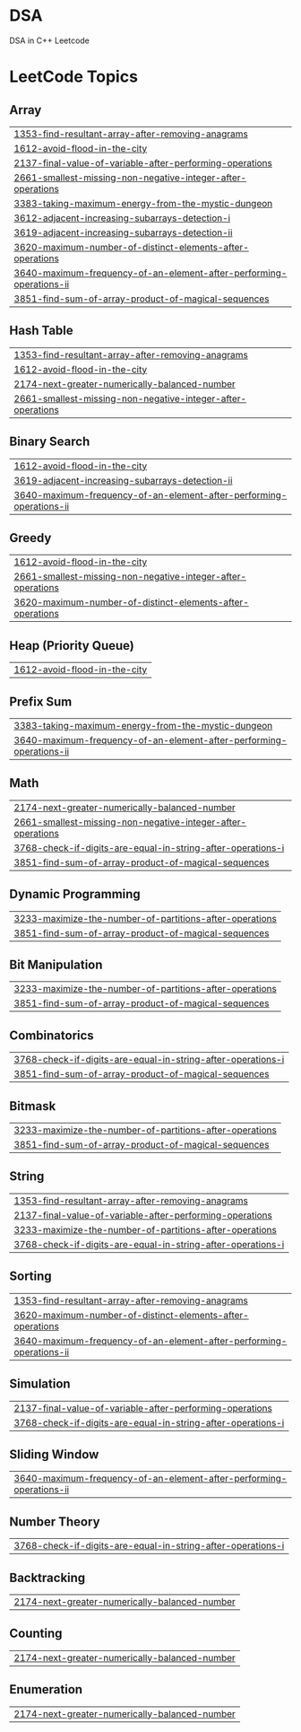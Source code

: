 # DSA
DSA in C++ Leetcode

<!---LeetCode Topics Start-->
# LeetCode Topics
## Array
|  |
| ------- |
| [1353-find-resultant-array-after-removing-anagrams](https://github.com/hassan-980/DSA/tree/master/1353-find-resultant-array-after-removing-anagrams) |
| [1612-avoid-flood-in-the-city](https://github.com/hassan-980/DSA/tree/master/1612-avoid-flood-in-the-city) |
| [2137-final-value-of-variable-after-performing-operations](https://github.com/hassan-980/DSA/tree/master/2137-final-value-of-variable-after-performing-operations) |
| [2661-smallest-missing-non-negative-integer-after-operations](https://github.com/hassan-980/DSA/tree/master/2661-smallest-missing-non-negative-integer-after-operations) |
| [3383-taking-maximum-energy-from-the-mystic-dungeon](https://github.com/hassan-980/DSA/tree/master/3383-taking-maximum-energy-from-the-mystic-dungeon) |
| [3612-adjacent-increasing-subarrays-detection-i](https://github.com/hassan-980/DSA/tree/master/3612-adjacent-increasing-subarrays-detection-i) |
| [3619-adjacent-increasing-subarrays-detection-ii](https://github.com/hassan-980/DSA/tree/master/3619-adjacent-increasing-subarrays-detection-ii) |
| [3620-maximum-number-of-distinct-elements-after-operations](https://github.com/hassan-980/DSA/tree/master/3620-maximum-number-of-distinct-elements-after-operations) |
| [3640-maximum-frequency-of-an-element-after-performing-operations-ii](https://github.com/hassan-980/DSA/tree/master/3640-maximum-frequency-of-an-element-after-performing-operations-ii) |
| [3851-find-sum-of-array-product-of-magical-sequences](https://github.com/hassan-980/DSA/tree/master/3851-find-sum-of-array-product-of-magical-sequences) |
## Hash Table
|  |
| ------- |
| [1353-find-resultant-array-after-removing-anagrams](https://github.com/hassan-980/DSA/tree/master/1353-find-resultant-array-after-removing-anagrams) |
| [1612-avoid-flood-in-the-city](https://github.com/hassan-980/DSA/tree/master/1612-avoid-flood-in-the-city) |
| [2174-next-greater-numerically-balanced-number](https://github.com/hassan-980/DSA/tree/master/2174-next-greater-numerically-balanced-number) |
| [2661-smallest-missing-non-negative-integer-after-operations](https://github.com/hassan-980/DSA/tree/master/2661-smallest-missing-non-negative-integer-after-operations) |
## Binary Search
|  |
| ------- |
| [1612-avoid-flood-in-the-city](https://github.com/hassan-980/DSA/tree/master/1612-avoid-flood-in-the-city) |
| [3619-adjacent-increasing-subarrays-detection-ii](https://github.com/hassan-980/DSA/tree/master/3619-adjacent-increasing-subarrays-detection-ii) |
| [3640-maximum-frequency-of-an-element-after-performing-operations-ii](https://github.com/hassan-980/DSA/tree/master/3640-maximum-frequency-of-an-element-after-performing-operations-ii) |
## Greedy
|  |
| ------- |
| [1612-avoid-flood-in-the-city](https://github.com/hassan-980/DSA/tree/master/1612-avoid-flood-in-the-city) |
| [2661-smallest-missing-non-negative-integer-after-operations](https://github.com/hassan-980/DSA/tree/master/2661-smallest-missing-non-negative-integer-after-operations) |
| [3620-maximum-number-of-distinct-elements-after-operations](https://github.com/hassan-980/DSA/tree/master/3620-maximum-number-of-distinct-elements-after-operations) |
## Heap (Priority Queue)
|  |
| ------- |
| [1612-avoid-flood-in-the-city](https://github.com/hassan-980/DSA/tree/master/1612-avoid-flood-in-the-city) |
## Prefix Sum
|  |
| ------- |
| [3383-taking-maximum-energy-from-the-mystic-dungeon](https://github.com/hassan-980/DSA/tree/master/3383-taking-maximum-energy-from-the-mystic-dungeon) |
| [3640-maximum-frequency-of-an-element-after-performing-operations-ii](https://github.com/hassan-980/DSA/tree/master/3640-maximum-frequency-of-an-element-after-performing-operations-ii) |
## Math
|  |
| ------- |
| [2174-next-greater-numerically-balanced-number](https://github.com/hassan-980/DSA/tree/master/2174-next-greater-numerically-balanced-number) |
| [2661-smallest-missing-non-negative-integer-after-operations](https://github.com/hassan-980/DSA/tree/master/2661-smallest-missing-non-negative-integer-after-operations) |
| [3768-check-if-digits-are-equal-in-string-after-operations-i](https://github.com/hassan-980/DSA/tree/master/3768-check-if-digits-are-equal-in-string-after-operations-i) |
| [3851-find-sum-of-array-product-of-magical-sequences](https://github.com/hassan-980/DSA/tree/master/3851-find-sum-of-array-product-of-magical-sequences) |
## Dynamic Programming
|  |
| ------- |
| [3233-maximize-the-number-of-partitions-after-operations](https://github.com/hassan-980/DSA/tree/master/3233-maximize-the-number-of-partitions-after-operations) |
| [3851-find-sum-of-array-product-of-magical-sequences](https://github.com/hassan-980/DSA/tree/master/3851-find-sum-of-array-product-of-magical-sequences) |
## Bit Manipulation
|  |
| ------- |
| [3233-maximize-the-number-of-partitions-after-operations](https://github.com/hassan-980/DSA/tree/master/3233-maximize-the-number-of-partitions-after-operations) |
| [3851-find-sum-of-array-product-of-magical-sequences](https://github.com/hassan-980/DSA/tree/master/3851-find-sum-of-array-product-of-magical-sequences) |
## Combinatorics
|  |
| ------- |
| [3768-check-if-digits-are-equal-in-string-after-operations-i](https://github.com/hassan-980/DSA/tree/master/3768-check-if-digits-are-equal-in-string-after-operations-i) |
| [3851-find-sum-of-array-product-of-magical-sequences](https://github.com/hassan-980/DSA/tree/master/3851-find-sum-of-array-product-of-magical-sequences) |
## Bitmask
|  |
| ------- |
| [3233-maximize-the-number-of-partitions-after-operations](https://github.com/hassan-980/DSA/tree/master/3233-maximize-the-number-of-partitions-after-operations) |
| [3851-find-sum-of-array-product-of-magical-sequences](https://github.com/hassan-980/DSA/tree/master/3851-find-sum-of-array-product-of-magical-sequences) |
## String
|  |
| ------- |
| [1353-find-resultant-array-after-removing-anagrams](https://github.com/hassan-980/DSA/tree/master/1353-find-resultant-array-after-removing-anagrams) |
| [2137-final-value-of-variable-after-performing-operations](https://github.com/hassan-980/DSA/tree/master/2137-final-value-of-variable-after-performing-operations) |
| [3233-maximize-the-number-of-partitions-after-operations](https://github.com/hassan-980/DSA/tree/master/3233-maximize-the-number-of-partitions-after-operations) |
| [3768-check-if-digits-are-equal-in-string-after-operations-i](https://github.com/hassan-980/DSA/tree/master/3768-check-if-digits-are-equal-in-string-after-operations-i) |
## Sorting
|  |
| ------- |
| [1353-find-resultant-array-after-removing-anagrams](https://github.com/hassan-980/DSA/tree/master/1353-find-resultant-array-after-removing-anagrams) |
| [3620-maximum-number-of-distinct-elements-after-operations](https://github.com/hassan-980/DSA/tree/master/3620-maximum-number-of-distinct-elements-after-operations) |
| [3640-maximum-frequency-of-an-element-after-performing-operations-ii](https://github.com/hassan-980/DSA/tree/master/3640-maximum-frequency-of-an-element-after-performing-operations-ii) |
## Simulation
|  |
| ------- |
| [2137-final-value-of-variable-after-performing-operations](https://github.com/hassan-980/DSA/tree/master/2137-final-value-of-variable-after-performing-operations) |
| [3768-check-if-digits-are-equal-in-string-after-operations-i](https://github.com/hassan-980/DSA/tree/master/3768-check-if-digits-are-equal-in-string-after-operations-i) |
## Sliding Window
|  |
| ------- |
| [3640-maximum-frequency-of-an-element-after-performing-operations-ii](https://github.com/hassan-980/DSA/tree/master/3640-maximum-frequency-of-an-element-after-performing-operations-ii) |
## Number Theory
|  |
| ------- |
| [3768-check-if-digits-are-equal-in-string-after-operations-i](https://github.com/hassan-980/DSA/tree/master/3768-check-if-digits-are-equal-in-string-after-operations-i) |
## Backtracking
|  |
| ------- |
| [2174-next-greater-numerically-balanced-number](https://github.com/hassan-980/DSA/tree/master/2174-next-greater-numerically-balanced-number) |
## Counting
|  |
| ------- |
| [2174-next-greater-numerically-balanced-number](https://github.com/hassan-980/DSA/tree/master/2174-next-greater-numerically-balanced-number) |
## Enumeration
|  |
| ------- |
| [2174-next-greater-numerically-balanced-number](https://github.com/hassan-980/DSA/tree/master/2174-next-greater-numerically-balanced-number) |
<!---LeetCode Topics End-->